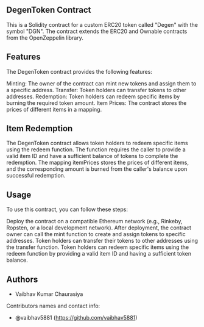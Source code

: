 ## DegenToken Contract
This is a Solidity contract for a custom ERC20 token called "Degen" with the symbol "DGN". The contract extends the ERC20 and Ownable contracts from the OpenZeppelin library.

## Features
The DegenToken contract provides the following features:

Minting: The owner of the contract can mint new tokens and assign them to a specific address.
Transfer: Token holders can transfer tokens to other addresses.
Redemption: Token holders can redeem specific items by burning the required token amount.
Item Prices: The contract stores the prices of different items in a mapping.

## Item Redemption
The DegenToken contract allows token holders to redeem specific items using the redeem function. The function requires the caller to provide a valid item ID and have a sufficient balance of tokens to complete the redemption. The mapping itemPrices stores the prices of different items, and the corresponding amount is burned from the caller's balance upon successful redemption.

## Usage
To use this contract, you can follow these steps:

Deploy the contract on a compatible Ethereum network (e.g., Rinkeby, Ropsten, or a local development network).
After deployment, the contract owner can call the mint function to create and assign tokens to specific addresses.
Token holders can transfer their tokens to other addresses using the transfer function.
Token holders can redeem specific items using the redeem function by providing a valid item ID and having a sufficient token balance.

## Authors

- Vaibhav Kumar Chaurasiya

Contributors names and contact info:

- @vaibhav5881 (https://github.com/vaibhav5881)


